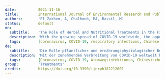 ```yaml
---
date:          2021-11-16
title:         International Journal of Environmental Research and Public Health
authors:       'El Zakhem, A, Chalhoub, MA, Bassil, M'
status:        default
en:
  subtitle:    'The Role of Herbal and Nutritional Treatments in the Fight against COVID-19 and Other Respiratory Tract Infections'
  description: 'With the growing spread of COVID-19 worldwide, the appeal to alternative and nutritional therapies in conjunction with medical therapies has been heightened. This article aims to review studies assessing the roles of Chinese traditional medicine and nutrition in upper respiratory infections, including COVID-19. Various Chinese herbal protocols have been shown to fight respiratory infections, with several having been tested on the novel coronavirus. Additionally, promising findings have been reported when medical treatments were complemented with nutritional interventions. Supplementation with vitamins C and D, Zinc and Selenium are discussed, in addition to certain phytochemicals and food that also possess immunoregulatory and antiviral properties. Further clinical studies are needed to establish these alternative treatments as part of the management of emerging respiratory infections.'
  tags:        [coronavirus, COVID-19, respiratory infections, Chinese herbal medicine, nutrition, micronutrients]
de:
  subtitle:    'Die Rolle pflanzlicher und ernährungsphysiologischer Behandlungen im Kampf gegen COVID-19 und andere Atemwegsinfektionen'
  description: 'Mit der zunehmenden Verbreitung von COVID-19 weltweit hat sich die Attraktivität von alternativen und ernährungswissenschaftlichen Therapien in Verbindung mit medizinischen Therapien erhöht. In diesem Artikel werden Studien zur Bewertung der Rolle der traditionellen chinesischen Medizin und Ernährung bei Infektionen der oberen Atemwege, einschließlich COVID-19, zusammengefasst. Verschiedene chinesische Kräuterprotokolle haben sich bei der Bekämpfung von Atemwegsinfektionen bewährt, wobei mehrere davon an dem neuen Coronavirus getestet wurden. Darüber hinaus wurden vielversprechende Ergebnisse gemeldet, wenn medizinische Behandlungen durch Ernährungsmaßnahmen ergänzt wurden. Diskutiert wird die Supplementierung mit den Vitaminen C und D, Zink und Selen sowie mit bestimmten sekundären Pflanzenstoffen und Lebensmitteln, die ebenfalls immunregulierende und antivirale Eigenschaften besitzen. Weitere klinische Studien sind erforderlich, um diese alternativen Behandlungen als Teil der Behandlung neu auftretender Atemwegsinfektionen zu etablieren.' 
  tags:        [Coronavirus, COVID-19, Atemwegsinfektionen, Chinesische Kräutermedizin, Ernährung, Mikronährstoffe]
group:         'Treatments'
credit:        https://doi.org/10.3390/ijerph182212001
---
```

